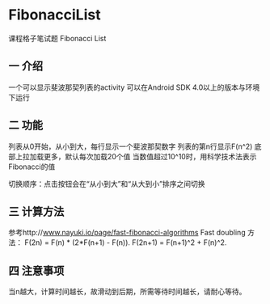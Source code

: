 # FibonacciList
课程格子笔试题 Fibonacci List

## 一 介绍
一个可以显示斐波那契列表的activity
可以在Android SDK 4.0以上的版本与环境下运行

## 二 功能
列表从0开始，从小到大，每行显示一个斐波那契数字
列表的第n行显示F(n^2)
底部上拉加载更多，默认每次加载20个值
当数值超过10^10时，用科学技术法表示Fibonacci的值

切换顺序：点击按钮会在“从小到大”和“从大到小”排序之间切换

## 三 计算方法
参考http://www.nayuki.io/page/fast-fibonacci-algorithms
Fast doubling 方法：
F(2n) = F(n) * (2*F(n+1) - F(n)).
F(2n+1) = F(n+1)^2 + F(n)^2.

## 四 注意事项
当n越大，计算时间越长，故滑动到后期，所需等待时间越长，请耐心等待。
